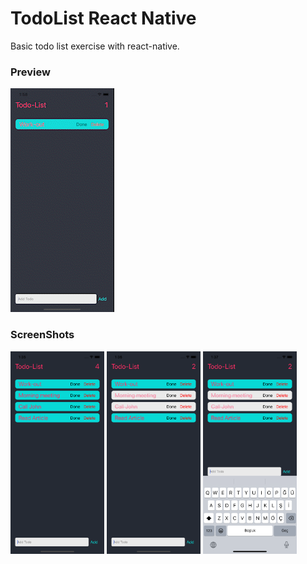 # TodoList React Native

Basic todo list exercise with react-native.

### Preview

![](./assets/record.gif)

### ScreenShots

<img src="./assets/ss1.png" width="150"> <img src="./assets/ss2.png" width="150"> <img src="./assets/ss3.png" width="150">
